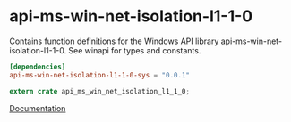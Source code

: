 # api-ms-win-net-isolation-l1-1-0 #
Contains function definitions for the Windows API library api-ms-win-net-isolation-l1-1-0. See winapi for types and constants.

```toml
[dependencies]
api-ms-win-net-isolation-l1-1-0-sys = "0.0.1"
```

```rust
extern crate api_ms_win_net_isolation_l1_1_0;
```

[Documentation](https://retep998.github.io/doc/api-ms-win-net-isolation-l1-1-0/)
